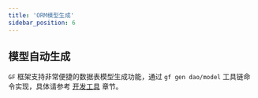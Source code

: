```yaml
---
title: 'ORM模型生成'
sidebar_position: 6
---
```


## 模型自动生成

`GF` 框架支持非常便捷的数据表模型生成功能，通过 `gf gen dao/model` 工具链命令实现，具体请参考 [开发工具](output/goframe-v1.14-md/开发工具) 章节。